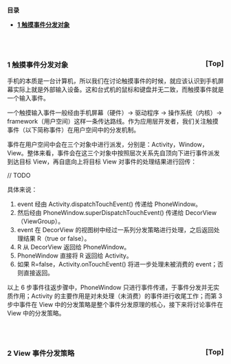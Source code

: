 <a name="index">**目录**</a>

- <a href="#ch1">**1 触摸事件分发对象**</a>

<br>
<br>

### <a name="ch1">1 触摸事件分发对象</a><a style="float:right;text-decoration:none;" href="#index">[Top]</a>

手机的本质是一台计算机，所以我们在讨论触摸事件的时候，就应该认识到手机屏幕实际上就是外部输入设备。这和台式机的鼠标和键盘并无二致，而触摸事件就是一个输入事件。

一个触摸输入事件一般经由手机屏幕（硬件）-> 驱动程序 -> 操作系统（内核）-> framework（用户空间）这样一条传达路线。作为应用层开发者，我们关注触摸事件（以下简称事件）在用户空间中的分发机制。

事件在用户空间中会在三个对象中进行派发，分别是：Activity，Window，View。整体来看，事件会在这三个对象中按照层次关系先自顶向下进行事件派发到达目标 View，再自底向上将目标 View 对事件的处理结果进行回传：

// TODO

具体来说：

1. event 经由 Activity.dispatchTouchEvent() 传递给 PhoneWindow。
2. 然后经由 PhoneWindow.superDispatchTouchEvent() 传递给 DecorView（ViewGroup）。
3. event 在 DecorView 的视图树中经过一系列分发策略进行处理，之后返回处理结果 R（true or false）。
4. R 从 DecorView 返回给 PhoneWindow。
5. PhoneWindow 直接将 R 返回给 Activity。
6. 如果 R=false，Activity.onTouchEvent() 将进一步处理未被消费的 event；否则直接返回。 

以上 6 步事件往返步骤中，PhoneWindow 只进行事件传递，于事件分发并无实质作用；Activity 的主要作用是对未处理（未消费）的事件进行收尾工作；而第 3 步中事件在 View 中的分发策略是整个事件分发原理的核心，接下来将讨论事件在 View 中的分发策略。

<br>
<br>

### <a name="ch2">2 View 事件分发策略</a><a style="float:right;text-decoration:none;" href="#index">[Top]</a>




































































